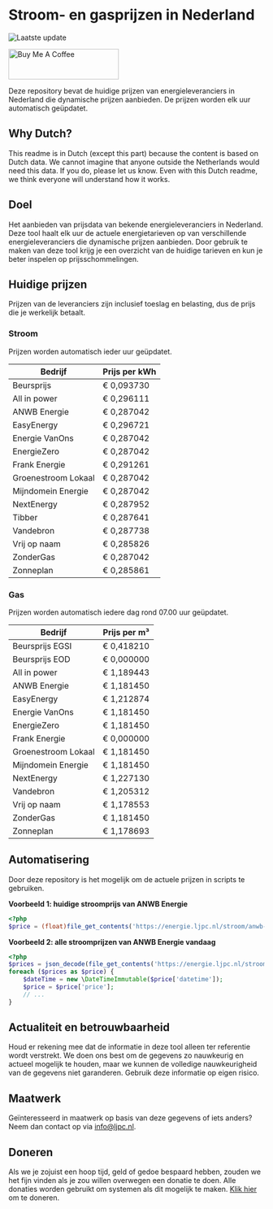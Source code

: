 # Stroom- en gasprijzen in Nederland

![Laatste update](https://img.shields.io/badge/laatste%20update-2023--11--08%2009%3A00%20CET-brightgreen)

<a href="https://www.buymeacoffee.com/Lars-" target="_blank"><img src="https://cdn.buymeacoffee.com/buttons/v2/default-orange.png" alt="Buy Me A Coffee" height="60" style="height: 60px !important;width: 217px !important;" ></a>

Deze repository bevat de huidige prijzen van energieleveranciers in Nederland die dynamische prijzen aanbieden. De prijzen worden elk uur automatisch geüpdatet.

## Why Dutch?

This readme is in Dutch (except this part) because the content is based on Dutch data. We cannot imagine that anyone outside the Netherlands would need this data. If you do, please let us know. Even with this Dutch readme, we think
everyone will understand how it works.

## Doel

Het aanbieden van prijsdata van bekende energieleveranciers in Nederland. Deze tool haalt elk uur de actuele energietarieven op van verschillende energieleveranciers die dynamische prijzen aanbieden. Door gebruik te maken van deze tool
krijg je een overzicht van de huidige tarieven en kun je beter inspelen op prijsschommelingen.

## Huidige prijzen

Prijzen van de leveranciers zijn inclusief toeslag en belasting, dus de prijs die je werkelijk betaalt.

### Stroom

Prijzen worden automatisch ieder uur geüpdatet.

 Bedrijf | Prijs per kWh 
---------|---------------
Beursprijs | € 0,093730
All in power | € 0,296111
ANWB Energie | € 0,287042
EasyEnergy | € 0,296721
Energie VanOns | € 0,287042
EnergieZero | € 0,287042
Frank Energie | € 0,291261
Groenestroom Lokaal | € 0,287042
Mijndomein Energie | € 0,287042
NextEnergy | € 0,287952
Tibber | € 0,287641
Vandebron | € 0,287738
Vrij op naam | € 0,285826
ZonderGas | € 0,287042
Zonneplan | € 0,285861


### Gas

Prijzen worden automatisch iedere dag rond 07.00 uur geüpdatet.

 Bedrijf | Prijs per m³ 
---------|--------------
Beursprijs EGSI | € 0,418210
Beursprijs EOD | € 0,000000
All in power | € 1,189443
ANWB Energie | € 1,181450
EasyEnergy | € 1,212874
Energie VanOns | € 1,181450
EnergieZero | € 1,181450
Frank Energie | € 0,000000
Groenestroom Lokaal | € 1,181450
Mijndomein Energie | € 1,181450
NextEnergy | € 1,227130
Vandebron | € 1,205312
Vrij op naam | € 1,178553
ZonderGas | € 1,181450
Zonneplan | € 1,178693


## Automatisering

Door deze repository is het mogelijk om de actuele prijzen in scripts te gebruiken.

**Voorbeeld 1: huidige stroomprijs van ANWB Energie**

```php
<?php
$price = (float)file_get_contents('https://energie.ljpc.nl/stroom/anwb-energie-nu.txt');

```

**Voorbeeld 2: alle stroomprijzen van ANWB Energie vandaag**

```php
<?php
$prices = json_decode(file_get_contents('https://energie.ljpc.nl/stroom/all-in-power-vandaag.json'),true);
foreach ($prices as $price) {
    $dateTime = new \DateTimeImmutable($price['datetime']);
    $price = $price['price'];
    // ...
}
```

## Actualiteit en betrouwbaarheid

Houd er rekening mee dat de informatie in deze tool alleen ter referentie wordt verstrekt. We doen ons best om de gegevens zo nauwkeurig en actueel mogelijk te houden, maar we kunnen de volledige nauwkeurigheid van de gegevens niet
garanderen. Gebruik deze informatie op eigen risico.

## Maatwerk

Geïnteresseerd in maatwerk op basis van deze gegevens of iets anders? Neem dan contact op
via [info@ljpc.nl](mailto:info@ljpc.nl?subject=Energie%20prijzen).

## Doneren

Als we je zojuist een hoop tijd, geld of gedoe bespaard hebben, zouden we het fijn vinden als je zou willen overwegen een
donatie te doen. Alle donaties worden gebruikt om systemen als dit mogelijk te
maken. [Klik hier](https://www.buymeacoffee.com/Lars-) om te doneren.
